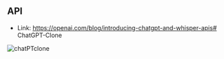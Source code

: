 ## API


- Link: https://openai.com/blog/introducing-chatgpt-and-whisper-apis#   C h a t G P T - C l o n e 


![chatPTclone](https://github.com/ByRamARSLAN/ChatGPT-Clone/assets/116209610/41c4793d-ada8-4bca-b0b3-a99a456442a5)


 
